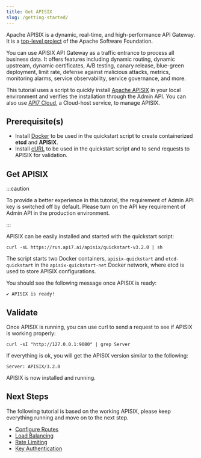 ```yaml
---
title: Get APISIX
slug: /getting-started/
---
```


Apache APISIX is a dynamic, real-time, and high-performance API Gateway. It is a [top-level project](https://projects.apache.org/project.html?apisix) of the Apache Software Foundation.

You can use APISIX API Gateway as a traffic entrance to process all business data. It offers features including dynamic routing, dynamic upstream, dynamic certificates, A/B testing, canary release, blue-green deployment, limit rate, defense against malicious attacks, metrics, monitoring alarms, service observability, service governance, and more.

This tutorial uses a script to quickly install [Apache APISIX](https://api7.ai/apisix) in your local environment and verifies the installation through the Admin API. You can also use [API7 Cloud](https://api7.ai/cloud), a Cloud-host service, to manage APISIX.

## Prerequisite(s)

* Install [Docker](https://docs.docker.com/get-docker/) to be used in the quickstart script to create containerized **etcd** and **APISIX**.
* Install [cURL](https://curl.se/) to be used in the quickstart script and to send requests to APISIX for validation.

## Get APISIX

:::caution

To provide a better experience in this tutorial, the requirement of Admin API key is switched off by default. Please turn on the API key requirement of Admin API in the production environment.

:::

APISIX can be easily installed and started with the quickstart script:

```shell
curl -sL https://run.api7.ai/apisix/quickstart-v3.2.0 | sh
```

The script starts two Docker containers, `apisix-quickstart` and `etcd-quickstart` in the `apisix-quickstart-net` Docker network, where etcd is used to store APISIX configurations.

You should see the following message once APISIX is ready:

```text
✔ APISIX is ready!
```

## Validate

Once APISIX is running, you can use curl to send a request to see if APISIX is working properly:

```shell
curl -sI "http://127.0.0.1:9080" | grep Server
```

If everything is ok, you will get the APISIX version similar to the following:

```text
Server: APISIX/3.2.0
```

APISIX is now installed and running.

## Next Steps

The following tutorial is based on the working APISIX, please keep everything running and move on to the next step.

* [Configure Routes](configure-routes.md)
* [Load Balancing](load-balancing.md)
* [Rate Limiting](rate-limiting.md)
* [Key Authentication](key-authentication.md)
